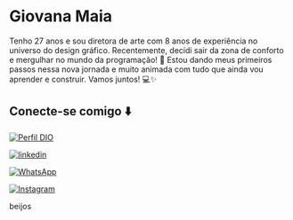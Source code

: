 # Giovana Maia

Tenho 27 anos e sou diretora de arte com 8 anos de experiência no universo do design gráfico. Recentemente, decidi sair da zona de conforto e mergulhar no mundo da programação! 🚀 Estou dando meus primeiros passos nessa nova jornada e muito animada com tudo que ainda vou aprender e construir. Vamos juntos! 💻✨

## Conecte-se comigo ⬇️

[![Perfil DIO](https://img.shields.io/badge/-Meu%20Perfil%20na%20DIO-f400a1?style=for-the-badge&logo=gitbook&logoColor=white)](https://www.dio.me/users/giovanamaia_designer)

[![linkedin](https://img.shields.io/badge/-Linkedin-f400a1?style=for-the-badge&logo=linkedin&logoColor=white)](https://www.linkedin.com/in/giovana-maia/)

[![WhatsApp](https://img.shields.io/badge/WhatsApp-f400a1?style=for-the-badge&logo=whatsapp&logoColor=white)](https://wa.me/5512982067940)

[![Instagram](https://img.shields.io/badge/Instagram-f400a1?style=for-the-badge&logo=instagram&logoColor=white)](https://www.instagram.com/giovanamaia/)

beijos